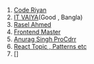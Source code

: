 1. [Code Riyan](https://www.youtube.com/@coderyan/playlists)
2. [IT VAIYA](https://www.youtube.com/@itvaya/playlists)(Good , Bangla)
3. [Rasel Ahmed](https://www.youtube.com/watch?v=hbeJ4tCcD80&list=PLhPBqF--77InavvSbMGdSnBDaNYD5ept6&index=16)
4. [ Frontend Master](https://www.youtube.com/@rahuulmiishra/playlists)
5. [Anurag Singh ProCdrr](https://www.youtube.com/@procodrr/courses)
6. [React Topic , Patterns etc](https://react-document-jet.vercel.app/)
7. []